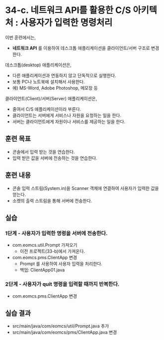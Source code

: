 # 34-c. 네트워크 API를 활용한 C/S 아키텍처 : 사용자가 입력한 명령처리

이번 훈련에서는,
- **네트워크 API** 를 이용하여 데스크톱 애플리케이션을 클라이언트/서버 구조로 변경한다.

데스크톱(desktop) 애플리케이션은,
- 다른 애플리케이션과 연동하지 않고 단독적으로 실행한다.
- 보통 PC나 노트북에 설치해서 사용한다.
- 예) MS-Word, Adobe Photoshop, 메모장 등

클라이언트(Client)/서버(Server) 애플리케이션은,
- 줄여서 C/S 애플리케이션이라 부른다.
- 클라이언트는 서버에게 서비스나 자원을 요청하는 일을 한다.
- 서버는 클라이언트에게 자원이나 서비스를 제공하는 일을 한다.

## 훈련 목표
- 콘솔에서 입력 받는 것을 연습한다.
- 입력 받은 값을 서버에 전송하는 것을 연습한다.

## 훈련 내용
- 콘솔 입력 스트림(System.in)을 Scanner 객체에 연결하여 사용자가 입력한 값을 얻는다.
- 소켓의 출력 스트림을 통해 서버에 전송한다.


## 실습

### 1단계 - 사용자가 입력한 명령을 서버에 전송한다.

- com.eomcs.util.Prompt 가져오기
  - 이전 프로젝트(33-b)에서 가져온다.
- com.eomcs.pms.ClientApp 변경
  - Prompt 를 사용하여 사용자 입력을 처리한다.
  - 백업: ClientApp01.java


### 2단계 - 사용자가 quit 명령을 입력할 때까지 반복한다.

- com.eomcs.pms.ClientApp 변경


## 실습 결과
- src/main/java/com/eomcs/util/Prompt.java 추가
- src/main/java/com/eomcs/pms/ClientApp.java 변경
